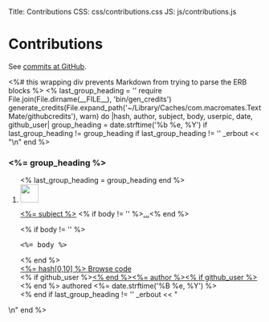 Title: Contributions
CSS: css/contributions.css
JS: js/contributions.js

# Contributions

See [commits at GitHub][1].

<div>
<%# this wrapping div prevents Markdown from trying to parse the ERB blocks %>
<%
last_group_heading = ''
require File.join(File.dirname(__FILE__), 'bin/gen_credits')
generate_credits(File.expand_path('~/Library/Caches/com.macromates.TextMate/githubcredits'), warn) do |hash, author, subject, body, userpic, date, github_user|
  group_heading = date.strftime('%b %e, %Y')
  if last_group_heading != group_heading
    if last_group_heading != ''
        _erbout << "</ol>\n"
    end
%>
<h3 class="commit-group-heading"><%= group_heading %></h3>

<ol class="commit-group">
<%
    last_group_heading = group_heading
  end
%>
  <li class="commit commit-group-item">
    <img class="gravatar" src="<%= userpic %>" height="36" width="36">
    <p class="commit-title">
      <a href="https://github.com/textmate/textmate/commit/<%= hash %>" class="message"><%= subject %></a>
      <% if body != '' %><span class="hidden-text-expander inline"><a href="javascript:;" class="js-details-target">…</a></span><% end %>
    </p>
    <% if body != '' %><div class="commit-desc"><pre><%= body %></pre></div><% end %>
    <div class="commit-meta">
      <div class="commit-links">
        <a href="https://github.com/textmate/textmate/commit/<%= hash %>" class="gobutton">
          <span class="sha"><%= hash[0,10] %><span class="mini-icon mini-icon-arr-right-mini"></span></span>
        </a>
        <a href="https://github.com/textmate/textmate/tree/<%= hash %>" class="browse-button" title="Browse the code at this point in the history" rel="nofollow">Browse code <span class="mini-icon mini-icon-arr-right"></span></a>
      </div>
      <div class="authorship">
        <span class="author-name"><% if github_user %><a href="http://github.com/<%= github_user %>"><% end %><%= author %><% if github_user %></a><% end %></span>
        authored <time class="js-relative-date" datetime="<%= date.strftime('%Y-%m-%dT%H:%M:%S%:z') %>" title="<%= date.strftime('%Y-%m-%d %H:%M:%S') %>"><%= date.strftime('%B %e, %Y') %></time>
      </div>
    </div>
  </li>
<%
end
if last_group_heading != ''
    _erbout << "</ol>\n"
end
%>
</div>

[1]: https://github.com/textmate/textmate/commits/master

